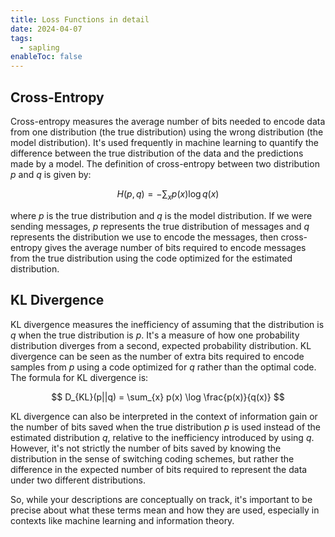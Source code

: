 ```yaml
---
title: Loss Functions in detail
date: 2024-04-07
tags:
  - sapling
enableToc: false
---
```


## Cross-Entropy

Cross-entropy measures the average number of bits needed to encode data from one distribution (the true distribution) using the wrong distribution (the model distribution). It's used frequently in machine learning to quantify the difference between the true distribution of the data and the predictions made by a model. The definition of cross-entropy between two distribution $p$ and $q$ is given by:

$$ H(p,q) = - \sum_{x} p(x) \log q(x) $$

where $p$ is the true distribution and $q$ is the model distribution. If we were sending messages, $p$ represents the true distribution of messages and $q$ represents the distribution we use to encode the messages, then cross-entropy gives the average number of bits required to encode messages from the true distribution using the code optimized for the estimated distribution.

## KL Divergence

KL divergence measures the inefficiency of assuming that the distribution is $q$ when the true distribution is $p$. It's a measure of how one probability distribution diverges from a second, expected probability distribution. KL divergence can be seen as the number of extra bits required to encode samples from $p$ using a code optimized for 
$q$ rather than the optimal code. The formula for KL divergence is:

$$ D_{KL}(p||q) = \sum_{x} p(x) \log \frac{p(x)}{q(x)} $$

KL divergence can also be interpreted in the context of information gain or the number of bits saved when the true distribution $p$ is used instead of the estimated distribution $q$, relative to the inefficiency introduced by using $q$. However, it's not strictly the number of bits saved by knowing the distribution in the sense of switching coding schemes, but rather the difference in the expected number of bits required to represent the data under two different distributions.

So, while your descriptions are conceptually on track, it's important to be precise about what these terms mean and how they are used, especially in contexts like machine learning and information theory.